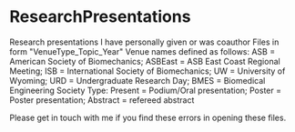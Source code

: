 # ResearchPresentations
Research presentations I have personally given or was coauthor
Files in form "VenueType_Topic_Year" 
Venue names defined as follows:
  ASB = American Society of Biomechanics; ASBEast = ASB East Coast Regional Meeting; 
  ISB = International Society of Biomechanics; UW = University of Wyoming; 
  URD = Undergraduate Research Day; BMES = Biomedical Engineering Society
Type:
  Present = Podium/Oral presentation; Poster = Poster presentation; Abstract = refereed abstract
  
Please get in touch with me if you find these errors in opening these files.
